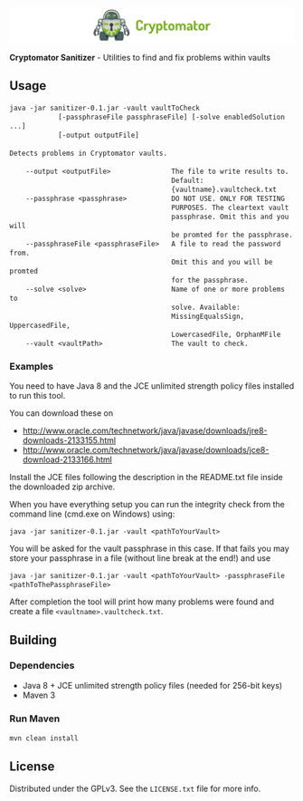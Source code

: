 ![cryptomator](cryptomator.png)

**Cryptomator Sanitizer** - Utilities to find and fix problems within vaults

## Usage

```
java -jar sanitizer-0.1.jar -vault vaultToCheck
            [-passphraseFile passphraseFile] [-solve enabledSolution ...]
            [-output outputFile]

Detects problems in Cryptomator vaults.

    --output <outputFile>               The file to write results to.
                                        Default:
                                        {vaultname}.vaultcheck.txt
    --passphrase <passphrase>           DO NOT USE. ONLY FOR TESTING
                                        PURPOSES. The cleartext vault
                                        passphrase. Omit this and you will
                                        be promted for the passphrase.
    --passphraseFile <passphraseFile>   A file to read the password from.
                                        Omit this and you will be promted
                                        for the passphrase.
    --solve <solve>                     Name of one or more problems to
                                        solve. Available:
                                        MissingEqualsSign, UppercasedFile,
                                        LowercasedFile, OrphanMFile
    --vault <vaultPath>                 The vault to check.
```

### Examples

You need to have Java 8 and the JCE unlimited strength policy files installed to run this tool.

You can download these on
* http://www.oracle.com/technetwork/java/javase/downloads/jre8-downloads-2133155.html
* http://www.oracle.com/technetwork/java/javase/downloads/jce8-download-2133166.html

Install the JCE files following the description in the README.txt file inside the downloaded zip archive.

When you have everything setup you can run the integrity check from the command line (cmd.exe on Windows) using:

```
java -jar sanitizer-0.1.jar -vault <pathToYourVault>
```

You will be asked for the vault passphrase in this case. If that fails you may store your passphrase in a file (without line break at the end!) and use

```
java -jar sanitizer-0.1.jar -vault <pathToYourVault> -passphraseFile <pathToThePassphraseFile>
```

After completion the tool will print how many problems were found and create a file `<vaultname>.vaultcheck.txt`.

## Building

### Dependencies

* Java 8 + JCE unlimited strength policy files (needed for 256-bit keys)
* Maven 3

### Run Maven

```bash
mvn clean install
```

## License

Distributed under the GPLv3. See the `LICENSE.txt` file for more info.
